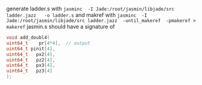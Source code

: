 generate ladder.s with 
`jasminc  -I Jade:/root/jasmin/libjade/src ladder.jazz   -o ladder.s` and makref with 
`jasminc  -I Jade:/root/jasmin/libjade/src ladder.jazz  -until_makeref  -pmakeref > makeref`
jasmin.s should have a signature of 
```c
void add_doubl4(
uint64_t    pr[4*4],  // output
uint64_t pinit[4],
uint64_t   px2[4], 
uint64_t   pz2[4], 
uint64_t   px3[4], 
uint64_t   pz3[4]
);
```
